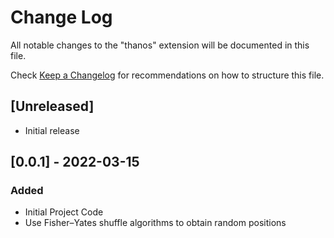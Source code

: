 # Change Log

All notable changes to the "thanos" extension will be documented in this file.

Check [Keep a Changelog](http://keepachangelog.com/) for recommendations on how to structure this file.

## [Unreleased]

- Initial release

## [0.0.1] - 2022-03-15
### Added
- Initial Project Code
- Use Fisher–Yates shuffle algorithms to obtain random positions
